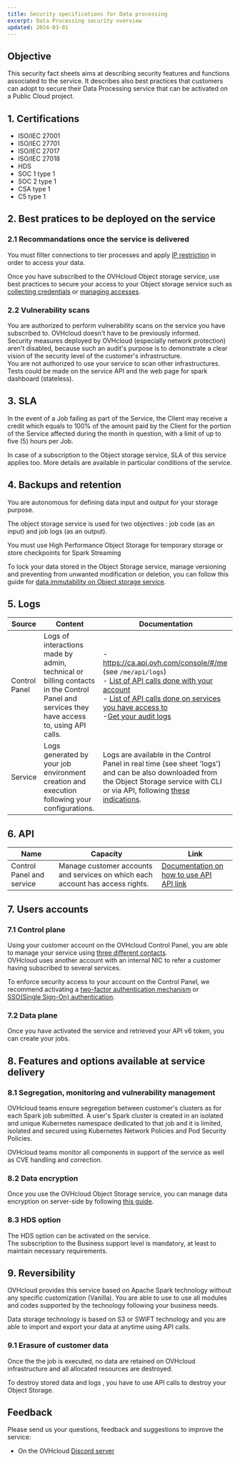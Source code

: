 ```yaml
---
title: Security specifications for Data processing
excerpt: Data Processing security overview
updated: 2024-03-01
---
```


## Objective

This security fact sheets aims at describing security features and functions associated to the service. It describes also best practices that customers can adopt to secure their Data Processing service that can be activated on a Public Cloud project.

## 1. Certifications

- ISO/IEC 27001
- ISO/IEC 27701
- ISO/IEC 27017
- ISO/IEC 27018
- HDS
- SOC 1 type 1
- SOC 2 type 1
- CSA type 1
- C5 type 1

## 2. Best pratices to be deployed on the service

### 2.1 Recommandations once the service is delivered

You must filter connections to tier processes and apply [IP restriction](/pages/public_cloud/data_analytics/data_processing/01_CONCEPTS_Capabilities) in order to access your data.

Once you have subscribed to the OVHcloud Object storage service, use best practices to secure your access to your Object storage service such as [collecting credentials](/pages/storage_and_backup/object_storage/s3_getting_started_with_object_storage) or [managing accesses](/pages/storage_and_backup/object_storage/s3_identity_and_access_management).

### 2.2 Vulnerability scans

You are authorized to perform vulnerability scans on the service you have subscribed to. OVHcloud doesn't have to be previously informed.<br>
Security measures deployed by OVHcloud (especially network protection) aren't disabled, because such an audit's purpose is to demonstrate a clear vision of the security level of the customer's infrastructure.<br>
You are not authorized to use your service to scan other infrastructures.<br>
Tests could be made on the service API and the web page for spark dashboard (stateless).

## 3. SLA

In the event of a Job failing as part of the Service, the Client may receive a credit which equals to 100% of the amount paid by the Client for the portion of the Service affected during the month in question, with a limit of up to five (5) hours per Job.

In case of a subscription to the Object storage service, SLA of this service applies too. More details are available in particular conditions of the service.

## 4. Backups and retention

You are autonomous for defining data input and output for your storage purpose.

The object storage service is used for two objectives : job code (as an input) and job logs (as an output).

You must use High Performance Object Storage for temporary storage or store checkpoints for Spark Streaming

To lock your data stored in the Object Storage service, manage versioning and preventing from unwanted modification or deletion, you can follow this guide for [data immutability on Object storage service](/pages/storage_and_backup/object_storage/s3_managing_object_lock).

## 5. Logs

| **Source** | **Content** | **Documentation** |
| --- | --- | --- |
| Control Panel | Logs of interactions made by admin, technical or billing contacts in the Control Panel and services they have access to, using API calls. | - <https://ca.api.ovh.com/console/#/me> (see `/me/api/logs`)<br> - [List of API calls done with your account](https://ca.api.ovh.com/console/#/me/api/logs/self~GET)<br> - [List of API calls done on services you have access to](https://ca.api.ovh.com/console/#/me/api/logs/services~GET)<br> -[Get your audit logs](https://ca.api.ovh.com/console/#/me/logs/audit~GET) |
| Service | Logs generated by your job environment creation and execution following your configurations. | Logs are available in the Control Panel in real time (see sheet 'logs') and can be also downloaded from the Object Storage service with CLI or via API, following [these indications](/pages/public_cloud/data_analytics/data_processing/21_GETTINGSTARTED_check-job-logs). |

## 6. API

| **Name** | **Capacity** | **Link** |
| --- | --- | --- |
| Control Panel and service | Manage customer accounts and services on which each account has access rights. | [Documentation on how to use API](/pages/public_cloud/data_analytics/data_processing/38_HOWTO_use-with-ovh-api) <br> [API link](https://ca.api.ovh.com/console/#/cloud) |

## 7. Users accounts

### 7.1 Control plane

Using your customer account on the OVHcloud Control Panel, you are able to manage your service using [three different contacts](/pages/account_and_service_management/account_information/managing_contacts).<br>
OVHcloud uses another account with an internal NIC to refer a customer having subscribed to several services.

To enforce security access to your account on the Control Panel, we recommend activating a [two-factor authentication mechanism](/pages/account_and_service_management/account_information/secure-ovhcloud-account-with-2fa) or [SSO(Single Sign-On) authentication](/pages/account_and_service_management/account_information/ovhcloud-account-connect-saml-adfs).

### 7.2 Data plane

Once you have activated the service and retrieved your API v6 token, you can create your jobs.

## 8. Features and options available at service delivery

### 8.1 Segregation, monitoring and vulnerability management

OVHcloud teams ensure segregation between customer's clusters as for each Spark job submitted. A user's Spark cluster is created in an isolated and unique Kubernetes namespace dedicated to that job and it is limited, isolated and secured using Kubernetes Network Policies and Pod Security Policies.<br>

OVHcloud teams monitor all components in support of the service as well as CVE handling and correction.

### 8.2 Data encryption

Once you use the OVHcloud Object Storage service, you can manage data encryption on server-side by following [this guide](/pages/storage_and_backup/object_storage/s3_encrypt_your_objects_with_sse_c).

### 8.3 HDS option

The HDS option can be activated on the service.<br>
The subscription to the Business support level is mandatory, at least to maintain necessary requirements.

## 9. Reversibility

OVHcloud provides this service based on Apache Spark technology without any specific customization (Vanilla). You are able to use to use all modules and codes supported by the technology following your business needs.<br>

Data storage technology is based on S3 or SWIFT technology and you are able to import and export your data at anytime using API calls.

### 9.1 Erasure of customer data

Once the the job is executed, no data are retained on OVHcloud infrastructure and all allocated resources are destroyed.

To destroy stored data and logs , you have to use API calls to destroy your Object Storage.

## Feedback

Please send us your questions, feedback and suggestions to improve the service:

- On the OVHcloud [Discord server](https://discord.com/invite/vXVurFfwe9)